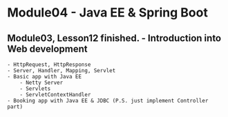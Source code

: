 # Module04 - Java EE & Spring Boot

## Module03, Lesson12 finished. - Introduction into Web development

    - HttpRequest, HttpResponse
    - Server, Handler, Mapping, Servlet
    - Basic app with Java EE
        - Netty Server
        - Servlets
        - ServletContextHandler
    - Booking app with Java EE & JDBC (P.S. just implement Controller part)
